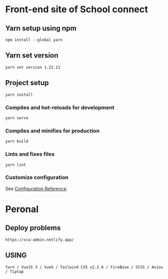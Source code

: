# Front-end site of School connect

## Yarn setup using npm
```
npm install --global yarn
```
## Yarn set version
```
yarn set version 1.22.11
```
## Project setup
```
yarn install
```

### Compiles and hot-reloads for development
```
yarn serve
```

### Compiles and minifies for production
```
yarn build
```

### Lints and fixes files
```
yarn lint
```

### Customize configuration
See [Configuration Reference](https://cli.vuejs.org/config/).

# Peronal

## Deploy problems
```
https://sca-admin.netlify.app/
```

## USING
```
Yarn / VueJS 3 / VueX / Tailwind CSS v2.2.6 / FireBase / SCSS / Axios / Tiptap
```